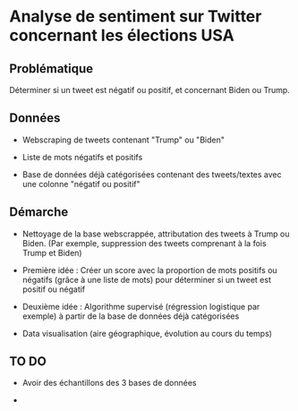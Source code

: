 # Analyse de sentiment sur Twitter concernant les élections USA

## Problématique

Déterminer si un tweet est négatif ou positif, et concernant Biden ou Trump.

## Données

* Webscraping de tweets contenant "Trump" ou "Biden"

* Liste de mots négatifs et positifs

* Base de données déjà catégorisées contenant des tweets/textes avec une colonne "négatif ou positif"

## Démarche

* Nettoyage de la base webscrappée, attributation des tweets à Trump ou Biden.
(Par exemple, suppression des tweets comprenant à la fois Trump et Biden)

* Première idée : Créer un score avec la proportion de mots positifs ou négatifs (grâce à une liste de mots) pour déterminer si un tweet est positif ou négatif

* Deuxième idée : Algorithme supervisé (régression logistique par exemple) à partir de la base de données déjà catégorisées

* Data visualisation (aire géographique, évolution au cours du temps)

## TO DO

* Avoir des échantillons des 3 bases de données

* 
